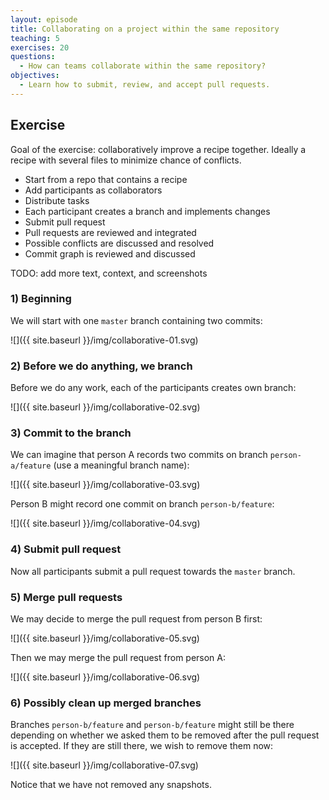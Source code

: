 ```yaml
---
layout: episode
title: Collaborating on a project within the same repository
teaching: 5
exercises: 20
questions:
  - How can teams collaborate within the same repository?
objectives:
  - Learn how to submit, review, and accept pull requests.
---
```


## Exercise

Goal of the exercise: collaboratively improve a recipe together. Ideally a recipe
with several files to minimize chance of conflicts.

- Start from a repo that contains a recipe
- Add participants as collaborators
- Distribute tasks
- Each participant creates a branch and implements changes
- Submit pull request
- Pull requests are reviewed and integrated
- Possible conflicts are discussed and resolved
- Commit graph is reviewed and discussed

TODO: add more text, context, and screenshots


### 1) Beginning

We will start with one `master` branch containing two commits:

![]({{ site.baseurl }}/img/collaborative-01.svg)


### 2) Before we do anything, we branch

Before we do any work, each of the participants creates own branch:

![]({{ site.baseurl }}/img/collaborative-02.svg)


### 3) Commit to the branch

We can imagine that person A records two commits on branch `person-a/feature`
(use a meaningful branch name):

![]({{ site.baseurl }}/img/collaborative-03.svg)

Person B might record one commit on branch `person-b/feature`:

![]({{ site.baseurl }}/img/collaborative-04.svg)


### 4) Submit pull request

Now all participants submit a pull request towards the `master` branch.


### 5) Merge pull requests

We may decide to merge the pull request from person B first:

![]({{ site.baseurl }}/img/collaborative-05.svg)

Then we may merge the pull request from person A:

![]({{ site.baseurl }}/img/collaborative-06.svg)


### 6) Possibly clean up merged branches

Branches `person-b/feature` and `person-b/feature` might still be there depending on whether
we asked them to be removed after the pull request is accepted.
If they are still there, we wish to remove them now:

![]({{ site.baseurl }}/img/collaborative-07.svg)

Notice that we have not removed any snapshots.
